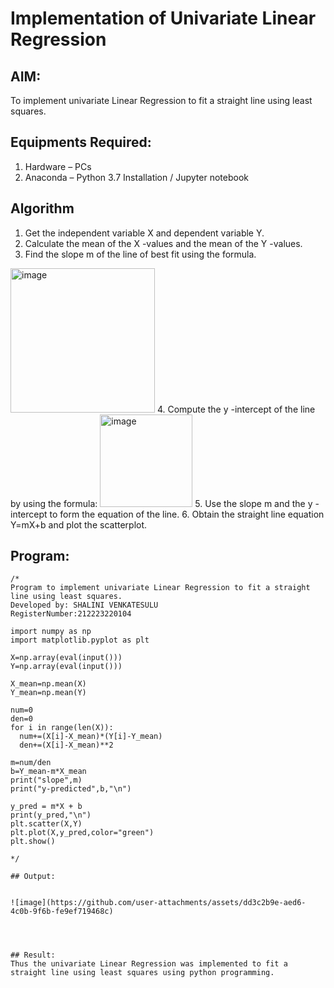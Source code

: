 # Implementation of Univariate Linear Regression
## AIM:
To implement univariate Linear Regression to fit a straight line using least squares.

## Equipments Required:
1. Hardware – PCs
2. Anaconda – Python 3.7 Installation / Jupyter notebook

## Algorithm
1. Get the independent variable X and dependent variable Y.
2. Calculate the mean of the X -values and the mean of the Y -values.
3. Find the slope m of the line of best fit using the formula. 
<img width="231" alt="image" src="https://user-images.githubusercontent.com/93026020/192078527-b3b5ee3e-992f-46c4-865b-3b7ce4ac54ad.png">
4. Compute the y -intercept of the line by using the formula:
<img width="148" alt="image" src="https://user-images.githubusercontent.com/93026020/192078545-79d70b90-7e9d-4b85-9f8b-9d7548a4c5a4.png">
5. Use the slope m and the y -intercept to form the equation of the line.
6. Obtain the straight line equation Y=mX+b and plot the scatterplot.

## Program:
```
/*
Program to implement univariate Linear Regression to fit a straight line using least squares.
Developed by: SHALINI VENKATESULU
RegisterNumber:212223220104

import numpy as np
import matplotlib.pyplot as plt

X=np.array(eval(input()))
Y=np.array(eval(input()))

X_mean=np.mean(X)
Y_mean=np.mean(Y)

num=0
den=0 
for i in range(len(X)):
  num+=(X[i]-X_mean)*(Y[i]-Y_mean)
  den+=(X[i]-X_mean)**2

m=num/den
b=Y_mean-m*X_mean
print("slope",m)
print("y-predicted",b,"\n")

y_pred = m*X + b
print(y_pred,"\n")
plt.scatter(X,Y)
plt.plot(X,y_pred,color="green")
plt.show()

*/

## Output:


![image](https://github.com/user-attachments/assets/dd3c2b9e-aed6-4c0b-9f6b-fe9ef719468c)




## Result:
Thus the univariate Linear Regression was implemented to fit a straight line using least squares using python programming.
